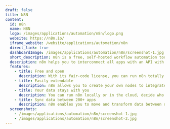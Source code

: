 ```yaml
---
draft: false
title: N8N
content:
  id: n8n
  name: N8N
  logo: /images/applications/automation/n8n/logo.png
  website: https://n8n.io/
  iframe_website: /website/applications/automation/n8n
  direct_link: true
  dashboardImage: /images/applications/automation/n8n/screenshot-1.jpg
  short_description: n8n is a free, self-hosted workflow automation tool that integrates with other apps to automate processes between them.
  description: n8n helps you to interconnect all apps with an API with each other to share and manipulate data without a single line of code. An easy-to-use and highly customizable service, it uses an intuitive user interface for rapidly designing unique workflows. Hosted on your server, it keeps your data secure in your own trusted database.
  features:
    - title: Free and open
      description: With its fair-code license, you can run n8n totally free. You can install it right from your computer’s terminal. It’s backed up to GitHub, so you can create your own fork and modify it to meet your needs.
    - title: Easily extendable
      description: n8n allows you to create your own nodes to integrate third-party services or in-house tools. You can learn from the community, plus docs and tutorials.
    - title: Your data stays with you
      description: You can run n8n locally or in the cloud, decide who gets access and maintain full control of your data.
    - title: Sync data between 200+ apps
      description: n8n enables you to move and transform data between different apps and databases without getting caught up in API docs and troubleshooting CORS errors.
  screenshots:
    - /images/applications/automation/n8n/screenshot-1.jpg
    - /images/applications/automation/n8n/screenshot-2.jpg
---
```


